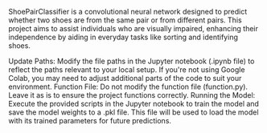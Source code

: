 ShoePairClassifier is a convolutional neural network designed to predict whether two shoes are from the same pair or from different pairs.
This project aims to assist individuals who are visually impaired, enhancing their independence by aiding in everyday tasks like sorting and identifying shoes.

Update Paths:
  Modify the file paths in the Jupyter notebook (.ipynb file) to reflect the paths relevant to your local setup. If you're not using Google Colab, you may need to adjust additional parts of the code to suit your environment.
Function File: 
  Do not modify the function file (function.py). Leave it as is to ensure the project functions correctly.
Running the Model:
  Execute the provided scripts in the Jupyter notebook to train the model and save the model weights to a .pkl file. This file will be used to load the model with its trained parameters for future predictions.

